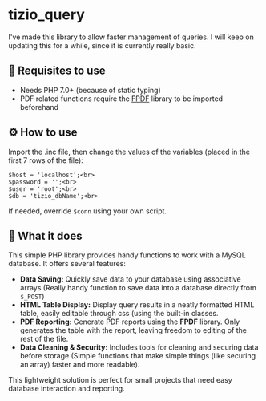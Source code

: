 # tizio_query
I've made this library to allow faster management of queries.
I will keep on updating this for a while, since it is currently really basic.

## 📌 Requisites to use
- Needs PHP 7.0+ (because of static typing)
- PDF related functions require the [FPDF](http://www.fpdf.org/?lang=en) library to be imported beforehand

## ⚙️ How to use
Import the .inc file, then change the values of the variables (placed in the first 7 rows of the file):
```
$host = 'localhost';<br>
$password = '';<br>
$user = 'root';<br>
$db = 'tizio_dbName';<br>
```
If needed, override `$conn` using your own script.

## 🔧 What it does
This simple PHP library provides handy functions to work with a MySQL database. It offers several features:

- **Data Saving:** Quickly save data to your database using associative arrays (Really handy function to save data into a database directly from `$_POST`)
- **HTML Table Display:** Display query results in a neatly formatted HTML table, easily editable through css (using the built-in classes.
- **PDF Reporting:** Generate PDF reports using the **FPDF** library. Only generates the table with the report, leaving freedom to editing of the rest of the file.
- **Data Cleaning & Security:** Includes tools for cleaning and securing data before storage (Simple functions that make simple things (like securing an array) faster and more readable).

This lightweight solution is perfect for small projects that need easy database interaction and reporting.
